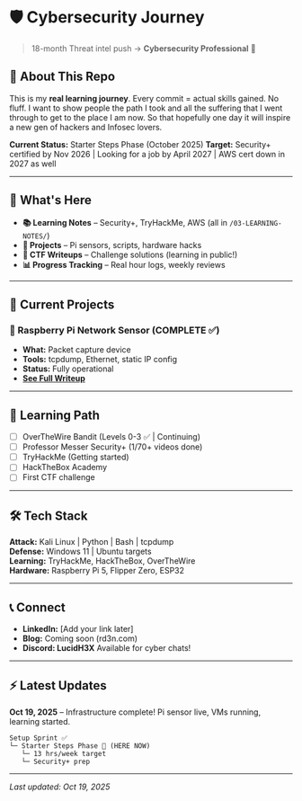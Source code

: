 # 🛡️ Cybersecurity Journey

> 18-month Threat intel push  → **Cybersecurity Professional** 🚀

## 👋 About This Repo

This is my **real learning journey**. Every commit = actual skills gained. No fluff. I want to show people the path I took and all the suffering that I went through to get to the place I am now. So that hopefully one day it will inspire a new gen of hackers and Infosec lovers.

**Current Status:** Starter Steps Phase (October 2025)
**Target:** Security+ certified by Nov 2026 | Looking for a job by April 2027 | AWS cert down in 2027 as well

---

## 🎯 What's Here

- **📚 Learning Notes** – Security+, TryHackMe, AWS (all in `/03-LEARNING-NOTES/`)
- **🔧 Projects** – Pi sensors, scripts, hardware hacks
- **🚩 CTF Writeups** – Challenge solutions (learning in public!)
- **📊 Progress Tracking** – Real hour logs, weekly reviews

---

## 🔨 Current Projects

### 🥧 Raspberry Pi Network Sensor (COMPLETE ✅)
- **What:** Packet capture device
- **Tools:** tcpdump, Ethernet, static IP config
- **Status:** Fully operational
- **[See Full Writeup](/PROJECTS/pi-network-sensor)**

---

## 📖 Learning Path

- [ ] OverTheWire Bandit (Levels 0-3 ✅ | Continuing)
- [ ] Professor Messer Security+ (1/70+ videos done)
- [ ] TryHackMe (Getting started)
- [ ] HackTheBox Academy
- [ ] First CTF challenge

---

## 🛠️ Tech Stack

**Attack:** Kali Linux | Python | Bash | tcpdump  
**Defense:** Windows 11 | Ubuntu targets  
**Learning:** TryHackMe, HackTheBox, OverTheWire  
**Hardware:** Raspberry Pi 5, Flipper Zero, ESP32  

---

## 📞 Connect

- **LinkedIn:** [Add your link later]
- **Blog:** Coming soon (rd3n.com)
- **Discord: LucidH3X** Available for cyber chats!

---

## ⚡ Latest Updates

**Oct 19, 2025** – Infrastructure complete! Pi sensor live, VMs running, learning started.
```
Setup Sprint ✅
└─ Starter Steps Phase 📍 (HERE NOW)
   └─ 13 hrs/week target
   └─ Security+ prep
```

---

*Last updated: Oct 19, 2025*

